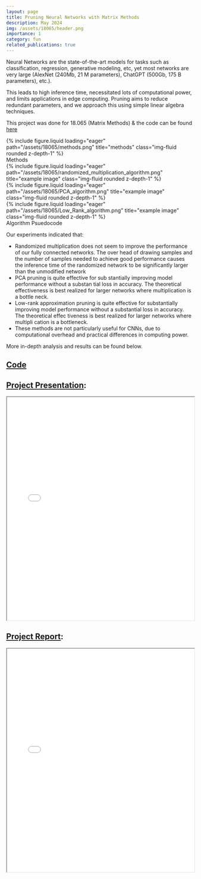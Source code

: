 ```yaml
---
layout: page
title: Pruning Neural Networks with Matrix Methods
description: May 2024
img: /assets/18065/header.png
importance: 1
category: fun
related_publications: true
---
```


Neural Networks are the state-of-the-art models for tasks such as classification, regression, generative modeling, etc, yet most networks are very large (AlexNet (240Mb, 21 M parameters), ChatGPT (500Gb, 175 B parameters), etc.). 

This leads to high inference time, necessitated lots of computational power, and limits applications in edge computing. Pruning aims to reduce redundant parameters, and we approach this using simple linear algebra techniques.

This project was done for 18.065 (Matrix Methods) & the code can be found [here](https://github.com/yravan/neural_network_pruning)

<div class="row">
    <div class="col-sm-1 mt-3 mt-md-0">
    </div>
    <div class="col-sm-10 mt-3 mt-md-0">
        {% include figure.liquid loading="eager" path="/assets/18065/methods.png" title="methods" class="img-fluid rounded z-depth-1" %}
    </div>
    <div class="col-sm-1 mt-3 mt-md-0">
    </div>
</div>
<div class="caption">
    Methods
</div>

<div class="row">
    <div class="col-sm mt-3 mt-md-0">
        {% include figure.liquid loading="eager" path="/assets/18065/randomized_multiplication_algorithm.png" title="example image" class="img-fluid rounded z-depth-1" %}
    </div>
    <div class="col-sm mt-3 mt-md-0">
        {% include figure.liquid loading="eager" path="/assets/18065/PCA_algorithm.png" title="example image" class="img-fluid rounded z-depth-1" %}
    </div>
    <div class="col-sm mt-3 mt-md-0">
        {% include figure.liquid loading="eager" path="/assets/18065/Low_Rank_algorithm.png" title="example image" class="img-fluid rounded z-depth-1" %}
    </div>
</div>
<div class="caption">
    Algorithm Psuedocode
</div>


Our experiments indicated that:
-  Randomized multiplication does not seem to improve
the performance of our fully connected networks. The over
head of drawing samples and the number of samples needed
to achieve good performance causes the inference time of
the randomized network to be significantly larger than the
unmodified network
- PCA pruning is quite effective for sub
stantially improving model performance without a substan
tial loss in accuracy. The theoretical effectiveness is best
realized for larger networks where multiplication is a bottle
neck.
- Low-rank approximation pruning is quite
effective for substantially improving model performance
without a substantial loss in accuracy. The theoretical effec
tiveness is best realized for larger networks where multipli
cation is a bottleneck.
-  These methods are not particularly useful
for CNNs, due to computational overhead and practical
differences in computing power.

More in-depth analysis and results can be found below.


## [<u>Code</u>](https://github.com/yravan/neural_network_pruning)

## [<u>Project Presentation</u>](/assets/18065/Presentation-2.pdf):
<div class="row">
    <div class="col-sm-1 mt-3 mt-md-0">
    </div>
    <div class="col-sm-10 mt-3 mt-md-0">
        <iframe src="/assets/18065/Presentation-2.pdf" width="100%" height="600px"></iframe>
    </div>
    <div class="col-sm-1 mt-3 mt-md-0">
    </div>
</div>

## [<u>Project Report</u>](/assets/18065/icml2024-2.pdf):
<div class="row">
    <div class="col-sm-1 mt-3 mt-md-0">
    </div>
    <div class="col-sm-10 mt-3 mt-md-0">
        <iframe src="/assets/18065/icml2024-2.pdf" width="100%" height="600px"></iframe>
    </div>
    <div class="col-sm-1 mt-3 mt-md-0">
    </div>
</div>





